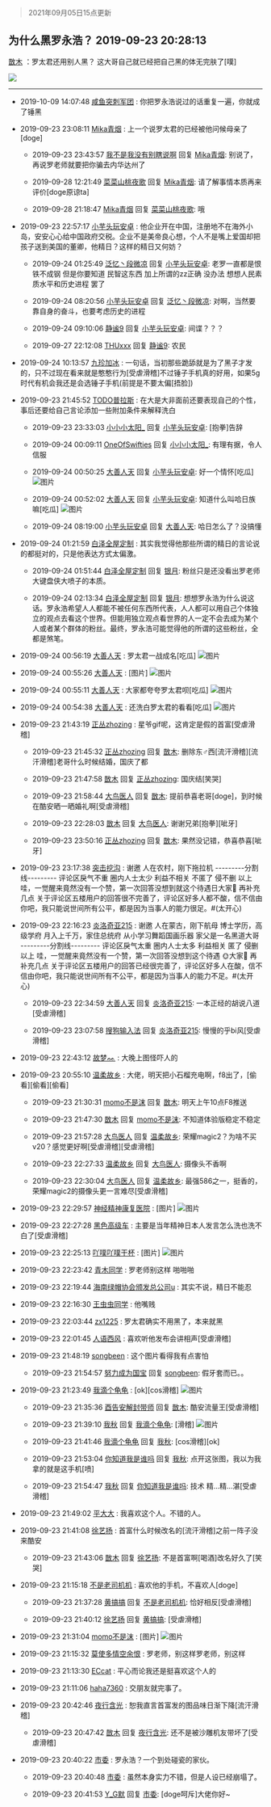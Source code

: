 > 2021年09月05日15点更新
<link rel="stylesheet" href="https://cdn.jsdelivr.net/gh/taotie6/sampleJSON@main/css/photo_show.css">


 ## 为什么黑罗永浩？ 2019-09-23 20:28:13

 [㪚木](https://www.coolapk.com/feed/13951921?shareKey=ODcwZDVlZWRiYTkzNjEzMTc0ZjI~) ：罗太君还用别人黑？
这大哥自己就已经把自己黑的体无完肤了[噗] 

<div class="album">
<img class="img-item" src="https://image.coolapk.com/feed/2019/0213/15/1081091_1550041914_0735@228x303.gif" />
</div>

 ------- 

- 2019-10-09 14:07:48 [咸鱼突刺军团](uid=775827) : 你把罗永浩说过的话重复一遍，你就成了锤黑 

- 2019-09-23 23:08:11 [Mika青烟](uid=1334596) : 上一个说罗太君的已经被他问候母亲了[doge] 

    - 2019-09-23 23:43:57 [我不是我没有别瞎说啊](uid=2231912) 回复 [Mika青烟](uid=1334596): 别说了，再说罗老师就要把你骗去内华达州了 

    - 2019-09-28 12:21:49 [菜菜山桃夜歌](uid=2107599) 回复 [Mika青烟](uid=1334596): 请了解事情本质再来评价[doge原谅ta] 

    - 2019-09-28 21:18:47 [Mika青烟](uid=1334596) 回复 [菜菜山桃夜歌](uid=2107599): 哦 

- 2019-09-23 22:57:17 [小芋头玩安卓](uid=1262698) : 他企业开在中国，注册地不在海外小岛，安安心心给中国政府交税。企业不是美帝良心想，个人不是嘴上爱国却把孩子送到美国的董卿，他精日？这样的精日又何妨？ 

    - 2019-09-24 01:25:49 [泛忆丶段微凉](uid=112351) 回复 [小芋头玩安卓](uid=1262698): 老罗一直都是恨铁不成钢 但是你要知道 民智这东西 加上所谓的zz正确 没办法 想想人民素质水平和历史进程 罢了 

    - 2019-09-24 08:20:56 [小芋头玩安卓](uid=1262698) 回复 [泛忆丶段微凉](uid=112351): 对啊，当然要靠自身的奋斗，也要考虑历史的进程 

    - 2019-09-24 09:10:06 [静谧9](uid=1830800) 回复 [小芋头玩安卓](uid=1262698): 间谍？？？ 

    - 2019-09-27 22:12:08 [THUxxx](uid=2799931) 回复 [静谧9](uid=1830800): 农民 

- 2019-09-24 10:13:57 [九珍加冰](uid=1046894) : 一句话，当初那些跪舔就是为了黑子才发的，只不过现在看来就是憨憨行为[受虐滑稽]不过锤子手机真的好用，如果5g时代有机会我还是会选锤子手机(前提是不要太偏[捂脸]) 

- 2019-09-23 21:45:52 [TODO普拉斯](uid=1125529) : 在大是大非面前还要表现自己的个性，事后还要给自己言论添加一些附加条件来解释洗白 

    - 2019-09-23 23:33:03 [小小小太阳_](uid=2554741) 回复 [小芋头玩安卓](uid=1262698): [抱拳]告辞 

    - 2019-09-24 00:09:11 [OneOfSwifties](uid=1118631) 回复 [小小小太阳_](uid=2554741): 有理有据，令人信服 

    - 2019-09-24 00:50:25 [大善人天](uid=2747704) 回复 [小芋头玩安卓](uid=1262698): 好一个情怀[吃瓜] ![图片](https://image.coolapk.com/feed/2019/0924/00/2747704_0d7315c8_7174_2026@500x578.jpeg)

    - 2019-09-24 00:52:02 [大善人天](uid=2747704) 回复 [小芋头玩安卓](uid=1262698): 知道什么叫哈日族嘛[吃瓜] ![图片](https://image.coolapk.com/feed/2019/0924/00/2747704_71b0f09d_7522_0987@638x104.jpeg)

    - 2019-09-24 08:19:00 [小芋头玩安卓](uid=1262698) 回复 [大善人天](uid=2747704): 哈日怎么了？没搞懂 

- 2019-09-24 01:21:59 [白泽全屋定制](uid=2366086) : 其实我觉得他那些所谓的精日的言论说的都挺对的，只是他表达方式太偏激。 

    - 2019-09-24 01:51:44 [白泽全屋定制](uid=2366086) 回复 [银月](uid=225305): 粉丝只是还没看出罗老师大键盘侠大喷子的本质。 

    - 2019-09-24 02:13:34 [白泽全屋定制](uid=2366086) 回复 [银月](uid=225305): 想想罗永浩为什么说这话。罗永浩希望人人都能不被任何东西所代表，人人都可以用自己个体独立的观点去看这个世界。但能用独立观点看世界的人一定不会去成为某个人或者某个群体的粉丝。最终，罗永浩可能觉得他的所谓的这些粉丝，全都是煞笔。 

- 2019-09-24 00:56:19 [大善人天](uid=2747704) : 罗太君一战成名[吃瓜] ![图片](https://image.coolapk.com/feed/2019/0924/00/2747704_bea6aad0_7778_383@404x552.jpeg)

- 2019-09-24 00:55:26 [大善人天](uid=2747704) : [图片] ![图片](https://image.coolapk.com/feed/2019/0924/00/2747704_53d94eb5_7725_2057@591x445.jpeg)

- 2019-09-24 00:55:11 [大善人天](uid=2747704) : 大家都夸夸罗太君呗[吃瓜] ![图片](https://image.coolapk.com/feed/2019/0924/00/2747704_0dca22ee_7710_7175@580x321.jpeg)

- 2019-09-24 00:54:38 [大善人天](uid=2747704) : 还洗白罗太君的看看[吃瓜] ![图片](https://image.coolapk.com/feed/2019/0924/00/2747704_cfe14ab6_7677_5593@580x519.jpeg)

- 2019-09-23 21:43:19 [正丛zhozing](uid=1127020) : 星爷gif呢，这肯定是假的首富[受虐滑稽] 

    - 2019-09-23 21:45:32 [正丛zhozing](uid=1127020) 回复 [㪚木](uid=1081091): 删除东♂西[流汗滑稽][流汗滑稽]老哥什么时候结婚，国庆了都 

    - 2019-09-23 21:47:58 [㪚木](uid=1081091) 回复 [正丛zhozing](uid=1127020): 国庆结[笑哭] 

    - 2019-09-23 21:58:44 [大鸟医人](uid=1511304) 回复 [㪚木](uid=1081091): 提前恭喜老哥[doge]，到时候在酷安晒一晒婚礼啊[受虐滑稽] 

    - 2019-09-23 22:28:03 [㪚木](uid=1081091) 回复 [大鸟医人](uid=1511304): 谢谢兄弟[抱拳][呲牙] 

    - 2019-09-23 23:50:16 [正丛zhozing](uid=1127020) 回复 [㪚木](uid=1081091): 果然没记错，恭喜恭喜[呲牙] 

- 2019-09-23 23:17:38 [突击挖沟](uid=983840) : 谢邀
人在农村，刚下拖拉机
---------分割线---------
评论区戾气不重
圈内人士太少
利益不相关
不匿了
侵不删
以上
哇，一觉醒来竟然没有一个赞，第一次回答没想到就这个待遇日大家🐴
再补充几点
关于评论区五楼用户的回答很不完善了，评论区好多人都不酸，信不信由你吧<!--break-->，我只能说世间所有公平，都是因为当事人的能力很足。#(太开心) 

- 2019-09-23 22:16:23 [炎洛奇亚215](uid=1966006) : 谢邀
人在蒙古，刚下航母
博士学历，高级学府
月入上千万，家住总统府
从小学习舞蹈国画乐器
家父是一名黑道大哥
---------分割线---------
评论区戾气太重
圈内人士太多
利益相关
匿了
侵删
以上
哇，一觉醒来竟然没有一个赞，第一次回答没想到这个待遇 🌞大家🐎<!--break-->
再补充几点
关于评论区五楼用户的回答已经很完善了，评论区好多人在酸，信不信由你吧，我只能说世间所有不公平，都是因为当事人的能力不足。#(太开心) 

    - 2019-09-23 22:34:59 [大善人天](uid=2747704) 回复 [炎洛奇亚215](uid=1966006): 一本正经的胡说八道[受虐滑稽] 

    - 2019-09-23 23:07:58 [搜狗输入法](uid=933277) 回复 [炎洛奇亚215](uid=1966006): 慢慢的乎bi风[受虐滑稽] 

- 2019-09-23 22:43:12 [故梦ᨐ](uid=1337167) : 大晚上图怪吓人的 

- 2019-09-23 20:55:10 [温柔故乡](uid=1861005) : 大佬，明天把小石榴充电啊，f8出了，[偷看][偷看][偷看] 

    - 2019-09-23 21:30:31 [momo不是沫](uid=1314789) 回复 [㪚木](uid=1081091): 明天上午10点F8推送 

    - 2019-09-23 21:47:30 [㪚木](uid=1081091) 回复 [momo不是沫](uid=1314789): 不知道体验版稳定不稳定 

    - 2019-09-23 21:57:28 [大鸟医人](uid=1511304) 回复 [温柔故乡](uid=1861005): 荣耀magic2？为啥不买v20？感觉更好啊[受虐滑稽][受虐滑稽] 

    - 2019-09-23 22:27:33 [温柔故乡](uid=1861005) 回复 [大鸟医人](uid=1511304): 摄像头不香啊 

    - 2019-09-23 22:30:04 [大鸟医人](uid=1511304) 回复 [温柔故乡](uid=1861005): 最强586之一，挺香的，荣耀magic2的摄像头更一言难尽[受虐滑稽] 

- 2019-09-23 22:29:57 [神经精神康复医院](uid=564752) : [图片] ![图片](https://image.coolapk.com/feed/2019/0916/16/1656895_60ec06f6_3037_073@152x158.gif)

- 2019-09-23 22:27:28 [黑色高级车](uid=1465357) : 主要是当年精神日本人发言怎么洗也洗不白了[受虐滑稽] 

- 2019-09-23 22:25:13 [吖噗吖噗干杯](uid=925633) : [图片] ![图片](https://image.coolapk.com/feed/2019/0923/22/925633_6018c6da_8712_4138@180x179.gif)

- 2019-09-23 22:23:42 [青木同学](uid=1406765) : 罗老师别这样 啪啪啪 

- 2019-09-23 22:19:44 [海南绿帽协会颁发总公司u](uid=2767913) : 其实不说，精日不能忍 

- 2019-09-23 22:16:30 [王虫虫同学](uid=1705836) : 他嘴贱 

- 2019-09-23 22:03:44 [zx1225](uid=617621) : 罗太君确实不用黑了，本来就黑 

- 2019-09-23 22:01:45 [人语西风](uid=882355) : 喜欢听他发布会讲相声[受虐滑稽] 

- 2019-09-23 21:48:19 [songbeen](uid=901900) : 这个图片看得我有点害怕 

    - 2019-09-23 21:54:57 [努力成为国宝](uid=2258274) 回复 [songbeen](uid=901900): 假牙套而已。。 

- 2019-09-23 21:23:49 [我滴个龟龟](uid=2108004) : [ok][cos滑稽] ![图片](https://image.coolapk.com/feed/2019/0923/21/2108004_ab15111e_5028_2256@1180x1005.jpeg)

    - 2019-09-23 21:35:36 [酉告安解封带师](uid=1199540) 回复 [㪚木](uid=1081091): 酷安流量王[受虐滑稽] 

    - 2019-09-23 21:39:10 [我秋](uid=880450) 回复 [我滴个龟龟](uid=2108004): [滑稽] ![图片](https://image.coolapk.com/feed/2019/0923/21/880450_bd326994_5949_4629@480x960.jpeg)

    - 2019-09-23 21:41:46 [我滴个龟龟](uid=2108004) 回复 [我秋](uid=880450): [cos滑稽][ok] 

    - 2019-09-23 21:53:04 [你知道我是谁吗](uid=495662) 回复 [我秋](uid=880450): 点开这张图，我以为我拿的就是这手机[喷] 

    - 2019-09-23 21:54:47 [我秋](uid=880450) 回复 [你知道我是谁吗](uid=495662): 技术 精...精...湛[受虐滑稽] 

- 2019-09-23 21:49:02 [平大大](uid=2738180) : 我喜欢这个人。不错的人。 

- 2019-09-23 21:41:08 [徐艺扬](uid=598647) : 首富什么时候改名的[流汗滑稽]之前一阵子没来酷安 

    - 2019-09-23 21:43:06 [㪚木](uid=1081091) 回复 [徐艺扬](uid=598647): 不是首富啊[喝酒]改名好久了[笑哭] 

- 2019-09-23 21:15:18 [不是老司机机](uid=1141011) : 喜欢他的手机，不喜欢人[doge] 

    - 2019-09-23 21:37:28 [黄搞搞](uid=802286) 回复 [不是老司机机](uid=1141011): 恰好相反[受虐滑稽] 

    - 2019-09-23 21:40:12 [徐艺扬](uid=598647) 回复 [黄搞搞](uid=802286): [受虐滑稽] 

- 2019-09-23 21:31:04 [momo不是沫](uid=1314789) : [图片] ![图片](https://image.coolapk.com/feed/2019/0923/21/1314789_44674836_5460_3135@1080x2160.jpeg)

- 2019-09-23 21:15:32 [莫使多情空余恨](uid=1217145) : 罗老师，别这样罗老师，别这样 

- 2019-09-23 21:13:30 [ECcat](uid=2664749) : 平心而论我还是挺喜欢这个人的 

- 2019-09-23 21:11:06 [haha7360](uid=993593) : 交朋友就完事了。 

- 2019-09-23 20:42:46 [夜行含光](uid=2001390) : 恕我直言首富发的图品味日渐下降[流汗滑稽] 

    - 2019-09-23 20:47:42 [㪚木](uid=1081091) 回复 [夜行含光](uid=2001390): 还不是被沙雕机友带坏了[受虐滑稽] 

- 2019-09-23 20:40:22 [巿委](uid=1883081) : 罗永浩？一个到处碰瓷的家伙。 

    - 2019-09-23 20:40:48 [巿委](uid=1883081) : 虽然本身实力不错，但是人设已经崩塌了。 

    - 2019-09-23 20:41:53 [Y_G默](uid=1158219) 回复 [巿委](uid=1883081): [doge呵斥]大佬你好~ 

